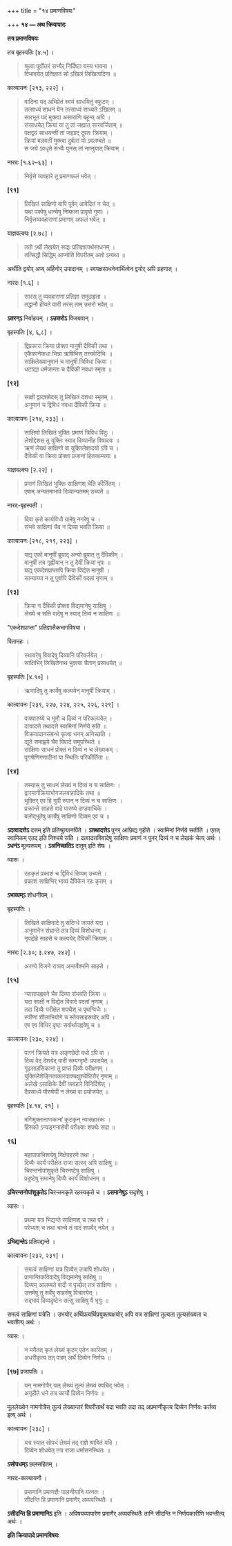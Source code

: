+++
title = "१४ प्रमाणविषयः"

+++
**१४ — अथ क्रियापादः**

**तत्र प्रमाणविषयः**

तत्र बृहस्पतिः [४.५] ।

> श्रुत्वा पूर्वोत्तरं सभ्यैर् निर्दिष्टा यस्य भावना ।  
> विभावयेत् प्रतिज्ञातं सो ऽखिलं लिखितादिना ॥

कात्यायनः [२१३, २२२] ।

> वादिना यद् अभिप्रेतं स्वयं साधयितुं स्फुटम् ।  
> तत्साध्यं साधनं येन तत्साध्यं साध्यते ऽखिलम् ॥  
> सारभूतं पदं मुक्त्वा असाराणि बहून्य् अपि ।  
> संसाधयेत् क्रियां यां तु तां जह्यात् सारवर्जिताम् ॥  
> पक्षद्वयं साधयन्तीं तां जह्याद् दूरतः क्रियाम् ।  
> क्रियां बलवतीं मुक्त्वा दुर्बलां यो ऽवलम्बते ॥  
> स जये ऽवधृते सभ्यैः पुनस् तां नाप्नुयात् क्रियाम् ।

नारदः [१.६२–६३] ।

> निर्वृत्ते व्यवहारे तु प्रमाणफलं भवेत् ।

**[९१]**  
> लिखितं साक्षिणो वापि पूर्वम् आवेदितं न चेत् ॥  
> यथा पक्वेषु धान्येषु निष्फला प्रावृषो गुणाः ।  
> निर्वृत्तव्यवहाराणां प्रमाणम् अफलं भवेत् ॥

याज्ञवल्क्यः [२.७८] ।

> ततो ऽर्थी लेखयेत् सद्यः प्रतिज्ञातार्थसाधनम् ।  
> तत्सिद्धौ सिद्धिम् आप्नोति विपरीतम् अतो ऽन्यथा ॥

अर्थीति द्वयोर् अप्य् अर्हिनोर् उपादानम् । स्वपक्षसाधनेनार्थित्वेन द्वयोर् अपि ग्रहणात् ।

नारदः [१.६] ।

> सारस् तु व्यवहाराणां प्रतिज्ञा समुदाहृता ।  
> तद्धानौ हीयते वादी तरंस् ताम् उत्तरो भवेत् ॥

**ऽतरन्ऽ** निर्वाहयन् । **ऽउत्तरोऽ** विजयवान् ।

बृहस्पतिः [४, ६,८] ।

> द्विप्रकारा क्रिया प्रोक्ता मानुषी दैविकी तथा ।  
> एकैकानेकधा भिन्ना ऋषिभिस् तत्त्ववेदिभिः ॥  
> साक्षिलेख्यानुमानं च मानुषी त्रिविधा क्रिया ।  
> धटाद्या धर्मजान्ता च दैविकी नवधा स्मृता ॥

**[९२]**  
> साक्षी द्वादशबेदस् तु लिखितं दशधा स्मृतम् ।  
> अनुमानं च द्विविधं नवधा दैविकी क्रिया ॥

कात्यायनः [२१४, २३३] ।

> साक्षिणो लिखितं भुक्तिः प्रमाणं त्रिविधं विदुः ।  
> लेशोद्देशस् तु युक्तिः स्याद् दिव्यानीह विषादयः ॥  
> ऋणं लेख्यं साक्षिणो वा युक्तिलेशादयो ऽपि च ।  
> दैविकी वा क्रिया प्रोक्ता प्रजानां हितकाम्यया ॥

याज्ञवल्क्यः [२.२२] ।

> प्रमाणं लिखितं भुक्तिः साक्षिणश् चेति कीर्तितम् ।  
> एषाम् अन्यतमाभावे दिव्यान्यतमम् उच्यते ॥

नारद-बृहस्पती ।

> दिवा कृते कार्यविधौ ग्रामेषु नगरेषु च ।  
> संभवे साक्षिणां चैव न दिव्या भवति क्रिया ॥

कात्यायनः [२१८, २१९, २२३] ।

> यद्य् एको मानुषीं ब्रूयाद् अन्यो ब्रूयात् तु दैविकीम् ।  
> मानुषीं तत्र गृह्णीयान् न तु दैवीं क्रियां नृपः ॥  
> यद्य् एकदेशप्राप्तापि क्रिया विद्येत मानुषी ।  
> सान्याय्या न तु पूर्वापि दैविकीं वदतां नृणाम् ॥

**[९३]**  
> क्रिया न दैविकी प्रोक्ता विद्यमानेषु साक्षिषु ।  
> लेख्ये च सति वादेषु न स्याद् दिव्यं न साक्षिणः ॥

"एकदेशप्राप्ता" प्रतिज्ञातैकभागविषया ।

पितामहः ।

> स्थावरेषु विवादेषु दिव्यानि परिवर्जयेत् ।  
> साक्षिभिर् लिखितेनाथ भुक्त्या चैतान् प्रसाधयेत् ॥

बृहस्पतिः [४.१०] ।

> ऋणादिषु तु कार्येषु कल्पयेन् मानुषीं क्रियाम् ।

कात्यायनः [२३९, २२७, २२४, २२५, २२६, २२९] ।

> वाक्पारुष्ये च भूमौ च दिव्यं न परिकल्पयेत् ।  
> दत्वादत्ते तथादत्ते स्वामिनां निर्णये सति ॥  
> विक्रयादानसंबन्धे कृत्वा धनम् अनिच्छति ।  
> द्यूते समाह्वये चैव विवादे समुपस्थिते ॥  
> साक्षिणः साधनं प्रोक्तं न दिव्यं न च लेख्यकम् ।  
> पूगश्रेणिगणादीनां या स्थितिः परिकीर्तिता ॥

**[९४]**  
> तस्यास् तु साधनं लेख्यं न दिव्यं न च साक्षिणः ।  
> द्वारमार्गक्रियाभोगजलवाहादिके तथा ॥  
> भुक्तिर् एव हि गुर्वी स्यान् न दिव्यं न च साक्षिणः ।  
> प्रक्रान्ते साहसे वादे पारुष्ये दण्डवाचिके ।  
> बलोद्भूतेषु कार्येषु साक्षिणो दिव्यम् एव च ॥

**ऽदत्वादत्तेऽ** दत्तम् इति प्रतिश्रुत्यानर्पिते । **ऽतथादत्तेऽ** पुनर् आछिद्य गृहीते । स्वामिनां निर्णये सतीति । एतत् स्वामिकम् एतद् इति निश्चये सति । दत्वादत्तविवादेषु साक्षिणः प्रमाणं न पुनर् दिव्यं न च लेखकं चेत्य् अर्थः । **ऽधनंऽ** मूल्यरूपम् । **ऽअनिच्छतिऽ** दातुम् इति शेषः ।

व्यासः ।

> रहःकृतं प्रकाशं च द्विविधं दिव्यम् उच्यते ।  
> प्रकाशं साक्षिभिर् भाव्यं दैविकेन रहः कृतम् ॥

**ऽभाव्यम्ऽ** शोधनीयम् ।

बृहस्पतिः ।

> लिखिते साक्षिवादे तु संदिग्धे जायते यदा ।  
> अनुमानेन संभ्रान्ते तत्र दिव्यं विशोधनम् ॥  
> नृपद्रोहे साहसे च कल्पयेद् दैविकीं क्रियाम् ।

नारदः [२.३०; ३.२४७, २४२] ।

> अरण्ये विजने रात्राव् अन्तर्वेश्मनि साहसे ।

**[९५]**  
> न्यासापह्नवने चैव दिव्या संभवति क्रिया ॥  
> यदा साक्षी न विद्येत विवादे वदतां नृणाम् ।  
> तदा दिव्यैः परीक्षेत शपथैश् च पृथग्विधैः ॥  
> स्त्रीणां शीलाभियोगे च स्तेयसाहसयोर् अपि ।  
> एष एव विधिर् दृष्टः सर्वार्थापह्नवेषु च ॥

कात्यायनः [२३०, २२४] ।

> पतनं क्रियते यत्र अङ्गछेदो वधो ऽपि वा ।  
> दिव्यं वेद् देशयेद् वादी सम्यग्दृष्टैः प्रपादयेत् ॥  
> गूढसाहसिकानां तु प्राप्तं दिव्यैः परीक्षणम् ।  
> युक्तिलेशेङ्गिताकारवाक्चक्षुश्चेष्टितैर् नृणाम् ॥  
> अलेखे ऽसाक्षिके दैवीं व्यवहारे विनिर्दिशेत् ।  
> दैवसाध्ये पौरुषेयीं न लेख्यं वा प्रयोजयेत् ॥

बृहस्पतिः [४.१४, २१] ।

> मणिमुक्तानाणकानां कूटकृन् न्यासहारकः ।  
> हिंसको ऽन्यङ्गनासेवी परीक्ष्याः शपथैः सदा ॥

**९६]**  
> महापापाभिशापेषु निक्षेपहरणे तथा ।  
> दिव्यैः कार्यं परीक्षेत राजा सत्स्व् अपि साक्षिषु ॥  
> चिरन्तनोपांशुकृते चिरनष्टेषु साक्षिषु ।  
> प्रदुष्टेषु समानेषु दिव्यैः कार्यं विशोधनम् ॥

**ऽचिरन्तनोपांशुकृतेऽ** चिरन्तनकृते रहस्यकृते च । **ऽसमानेषुऽ** सदृशेषु ।

व्यासः ।

> प्रथमा यत्र भिद्यन्ते साक्षिणश् च तथा परे ।  
> परेभ्यश् च तथा चान्ये तं वादं शपथैर् नयेत् ॥

**ऽभिद्यन्तेऽ** प्रतिपद्यन्ते ।

कात्यायनः [२३२, २३१] ।

> समत्वं साक्षिणां यत्र दिव्यैस् तत्रापि शोधयेत् ।  
> प्राणान्तिकविवादेषु विद्यमानेषु साक्षिषु ॥  
> दिव्यम् आलम्बते वादी न पृच्छेत् तत्र साक्षिणः ।  
> उत्तमेषु तु सर्वेषु साहसेषु विचारयेत् ।  
> सद्भावं दिव्यदृष्टेन सत्सु साक्षिषु वै भृगुः ॥

समत्वं साक्षिणां यत्रेति । उभयोर् अर्थिप्रत्यर्थिप्रयुक्तपक्षयोर् अपि यत्र साक्षिणां तुल्यता तुल्यसंख्यता च भवतीत्य् अर्थः ।

व्यासः ।

> न मयैतत् कृतं लेख्यं कूटम् एतेन कारितम् ।  
> अधरीकृत्य तत् पत्रम् अर्थे दिव्येन निर्णयः ॥

**[९७]** प्रजापतिः ।

> यन् नामगोत्रैर् यल् लेख्यं तुल्यं लेख्यं क्वचिद् भवेत् ।  
> अगृहीते धने तत्र कार्यो दिव्येन निर्णयः ॥

मूललेख्येन नामगोत्रैस् तुल्यं लेख्यान्तरं विपरीतार्थं यदा भवति तदा तद् अप्रमाणीकृत्य दिव्येन निर्णयः कर्तव्य इत्य् अर्थः ।

कात्यायनः [२३८] ।

> यत्र स्यात् सोपधं लेख्यं तद् राज्ञे श्रावितं यदि ।  
> दिव्येन शोधयेत् तत्र राजा धर्मासनस्थितः ॥

**ऽसोपधम्ऽ** छलसहितम् ।

नारद-कात्यायनौ ।

> प्रमाणानि प्रमाणज्ञैः पालनीयानि यत्नतः ।  
> सीदन्ति हि प्रमाणानि प्रमाणैर् अव्यवस्थितैः ॥

**ऽसीदन्ति हि प्रमाणानिऽ** इति । अविषयव्यापारेण प्रमाणैर् अव्यवस्थितैः तानि सीदन्ति न निर्णयकारीणि भवन्तीत्य् अर्थः ।

**इति क्रियापादे प्रमाणविषयः**
